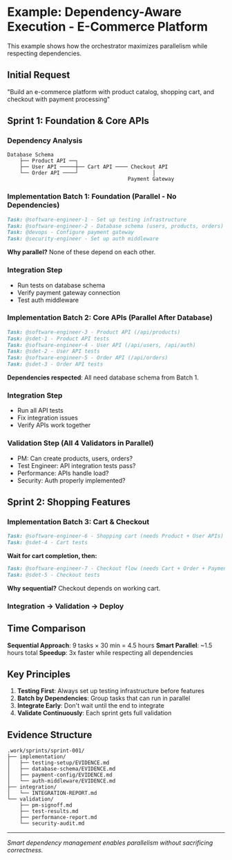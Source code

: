 # Example: Dependency-Aware Execution - E-Commerce Platform

This example shows how the orchestrator maximizes parallelism while respecting dependencies.

## Initial Request
"Build an e-commerce platform with product catalog, shopping cart, and checkout with payment processing"

## Sprint 1: Foundation & Core APIs

### Dependency Analysis
```
Database Schema
    ├── Product API ──┐
    ├── User API ─────┼── Cart API ──── Checkout API
    └── Order API ────┘                        │
                                       Payment Gateway
```

### Implementation Batch 1: Foundation (Parallel - No Dependencies)
```markdown
Task: @software-engineer-1 - Set up testing infrastructure
Task: @software-engineer-2 - Database schema (users, products, orders)
Task: @devops - Configure payment gateway
Task: @security-engineer - Set up auth middleware
```

**Why parallel?** None of these depend on each other.

### Integration Step
- Run tests on database schema
- Verify payment gateway connection
- Test auth middleware

### Implementation Batch 2: Core APIs (Parallel After Database)
```markdown
Task: @software-engineer-3 - Product API (/api/products)
Task: @sdet-1 - Product API tests
Task: @software-engineer-4 - User API (/api/users, /api/auth)  
Task: @sdet-2 - User API tests
Task: @software-engineer-5 - Order API (/api/orders)
Task: @sdet-3 - Order API tests
```

**Dependencies respected**: All need database schema from Batch 1.

### Integration Step
- Run all API tests
- Fix integration issues
- Verify APIs work together

### Validation Step (All 4 Validators in Parallel)
- PM: Can create products, users, orders?
- Test Engineer: API integration tests pass?
- Performance: APIs handle load?
- Security: Auth properly implemented?

## Sprint 2: Shopping Features

### Implementation Batch 3: Cart & Checkout
```markdown
Task: @software-engineer-6 - Shopping cart (needs Product + User APIs)
Task: @sdet-4 - Cart tests
```

**Wait for cart completion, then:**

```markdown
Task: @software-engineer-7 - Checkout flow (needs Cart + Order + Payment)
Task: @sdet-5 - Checkout tests
```

**Why sequential?** Checkout depends on working cart.

### Integration → Validation → Deploy

## Time Comparison

**Sequential Approach**: 9 tasks × 30 min = 4.5 hours
**Smart Parallel**: ~1.5 hours total
**Speedup**: 3x faster while respecting all dependencies

## Key Principles

1. **Testing First**: Always set up testing infrastructure before features
2. **Batch by Dependencies**: Group tasks that can run in parallel
3. **Integrate Early**: Don't wait until the end to integrate
4. **Validate Continuously**: Each sprint gets full validation

## Evidence Structure
```
.work/sprints/sprint-001/
├── implementation/
│   ├── testing-setup/EVIDENCE.md
│   ├── database-schema/EVIDENCE.md
│   ├── payment-config/EVIDENCE.md
│   └── auth-middleware/EVIDENCE.md
├── integration/
│   └── INTEGRATION-REPORT.md
└── validation/
    ├── pm-signoff.md
    ├── test-results.md
    ├── performance-report.md
    └── security-audit.md
```

---
*Smart dependency management enables parallelism without sacrificing correctness.*
